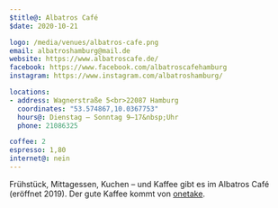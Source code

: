 ```yaml
---
$title@: Albatros Café
$date: 2020-10-21

logo: /media/venues/albatros-cafe.png
email: albatroshamburg@mail.de
website: https://www.albatroscafe.de/
facebook: https://www.facebook.com/albatroscafehamburg
instagram: https://www.instagram.com/albatroshamburg/

locations:
- address: Wagnerstraße 5<br>22087 Hamburg
  coordinates: "53.574867,10.0367753"
  hours@: Dienstag – Sonntag 9–17&nbsp;Uhr
  phone: 21086325

coffee: 2
espresso: 1,80
internet@: nein
---
```


Frühstück, Mittagessen, Kuchen – und Kaffee gibt es im Albatros Café (eröffnet 2019). Der gute Kaffee kommt von [onetake](https://www.onetake.coffee/).